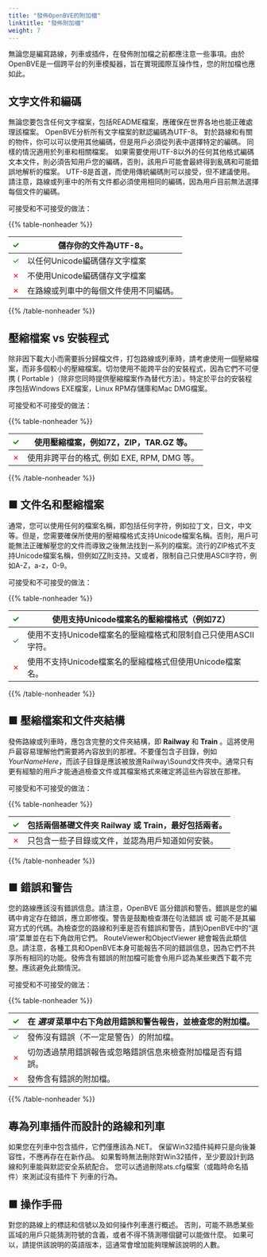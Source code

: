 ```yaml
---
title: "發佈OpenBVE的附加檔"
linktitle: "發佈附加檔"
weight: 7
---
```


無論您是編寫路線，列車或插件，在發佈附加檔之前都應注意一些事項。由於OpenBVE是一個跨平台的列車模擬器，旨在實現國際互操作性，您的附加檔也應如此。

## 文字文件和編碼

無論您要包含任何文字檔案，包括README檔案，應確保在世界各地也能正確處理該檔案。 OpenBVE分析所有文字檔案的默認編碼為UTF-8。 對於路線和有關的物件，你可以可以使用其他編碼，但是用戶必須從列表中選擇特定的編碼。 同樣的情況適用於列車和相關檔案。 如果需要使用UTF-8以外的任何其他格式編碼文本文件，則必須告知用戶您的編碼，否則，該用戶可能會最終得到亂碼和可能錯誤地解析的檔案。 UTF-8是首選，而使用傳統編碼則可以接受，但不建議使用。 請注意，路線或列車中的所有文件都必須使用相同的編碼，因為用戶目前無法選擇每個文件的編碼。

可接受和不可接受的做法：

{{% table-nonheader %}}

| <font color="Green">✓</font> | 儲存你的文件為UTF-8。                               |
| ---------------------------- | ------------------------------------------------------------ |
| <font color="Green">✓</font> | 以任何Unicode編碼儲存文字檔案 |
| <font color="Red">✗</font>   | 不使用Unicode編碼儲存文字檔案            |
| <font color="Red">✗</font>   | 在路線或列車中的每個文件使用不同編碼。   |

{{% /table-nonheader %}}

## 壓縮檔案 vs 安裝程式

除非因下載大小而需要拆分歸檔文件，打包路線或列車時，請考慮使用一個壓縮檔案，而非多個較小的壓縮檔案。切勿使用不能跨平台的安裝程式，因為它們不可便携 ( Portable )（除非您同時提供壓縮檔案作為替代方法）。特定於平台的安裝程序包括Windows EXE檔案，Linux RPM存儲庫和Mac DMG檔案。

可接受和不可接受的做法：

{{% table-nonheader %}}

| <font color="Green">✓</font> | 使用壓縮檔案，例如7Z，ZIP，TAR.GZ 等。         |
| ---------------------------- | ----------------------------------------------------------- |
| <font color="Red">✗</font>   | 使用非跨平台的格式, 例如 EXE, RPM, DMG 等。 |

{{% /table-nonheader %}}

## ■ 文件名和壓縮檔案

通常，您可以使用任何的檔案名稱，即包括任何字符，例如拉丁文，日文，中文等。但是，您需要確保所使用的壓縮檔格式支持Unicode檔案名稱。否則，用戶可能無法正確解壓您的文件而導致之後無法找到一系列的檔案。流行的ZIP格式不支持Unicode檔案名稱，但例如[7Z](https://www.7-zip.org/)則支持。又或者，限制自己只使用ASCII字符，例如A-Z，a-z，0-9。

可接受和不可接受的做法：

{{% table-nonheader %}}

| <font color="Green">✓</font> | 使用支持Unicode檔案名的壓縮檔格式（例如7Z） |
| ---------------------------- | ------------------------------------------------------------ |
| <font color="Green">✓</font> | 使用不支持Unicode檔案名的壓縮檔格式和限制自己只使用ASCII字符。 |
| <font color="Red">✗</font>   | 使用不支持Unicode檔案名的壓縮檔格式但使用Unicode檔案名。 |

{{% /table-nonheader %}}

## ■ 壓縮檔案和文件夾結構

發佈路線或列車時，應包含完整的文件夾結構，即 **Railway** 和 **Train** 。這將使用戶最容易理解他們需要將內容放到的那裡。不要僅包含子目錄，例如 *YourNameHere*，而該子目錄是應該被放進Railway\Sound文件夾中。通常只有更有經驗的用戶才能通過檢查文件或其檔案格式來確定將這些內容放在那裡。

可接受和不可接受的做法：

{{% table-nonheader %}}

| <font color="Green">✓</font> | 包括兩個基礎文件夾 **Railway** 或 **Train**，最好包括兩者。 |
| ---------------------------- | ------------------------------------------------------------ |
| <font color="Red">✗</font>   | 只包含一些子目錄或文件，並認為用戶知道如何安裝。 |

{{% /table-nonheader %}}

## ■ 錯誤和警告

您的路線應該沒有錯誤信息。請注意，OpenBVE 區分錯誤和警告。錯誤是您的編碼中肯定存在錯誤，應立即修復。警告是鼓勵檢查潛在句法錯誤 或 可能不是其編寫方式的代碼。為檢查您的路線和列車是否有錯誤和警告，請到OpenBVE中的“選項”菜單並在右下角啟用它們。 RouteViewer和ObjectViewer 總會報告此類信息。請注意，各種工具和OpenBVE本身可能報告不同的錯誤信息，因為它們不共享所有相同的功能。發佈含有錯誤的附加檔可能會令用戶認為某些東西下載不完整。應該避免此類情況。

可接受和不可接受的做法：

{{% table-nonheader %}}

| <font color="Green">✓</font> | 在 *選項* 菜單中右下角啟用錯誤和警告報告，並檢查您的附加檔。 |
| ---------------------------- | ------------------------------------------------------------ |
| <font color="Green">✓</font> | 發佈沒有錯誤（不一定是警告）的附加檔。 |
| <font color="Red">✗</font>   | 切勿透過禁用錯誤報告或忽略錯誤信息來檢查附加檔是否有錯誤。 |
| <font color="Red">✗</font>   | 發佈含有錯誤的附加檔。                   |

{{% /table-nonheader %}}

## 專為列車插件而設計的路線和列車

如果您在列車中包含插件，它們僅應該為.NET。 保留Win32插件純粹只是向後兼容性，不應再存在在新作品。 如果暫時無法刪除對Win32插件，至少要設計到路線和列車能與默認安全系統配合。 您可以透過刪除ats.cfg檔案（或臨時命名插件）來測試沒有插件下 列車的行為。

## ■ 操作手冊

對您的路線上的標誌和信號以及如何操作列車進行概述。 否則，可能不熟悉某些區域的用戶只能猜測符號的含義，或者不得不猜測哪個鍵可以能做什麼。 如果可以，請提供該說明的英語版本，這通常會增加能夠理解該說明的人數。